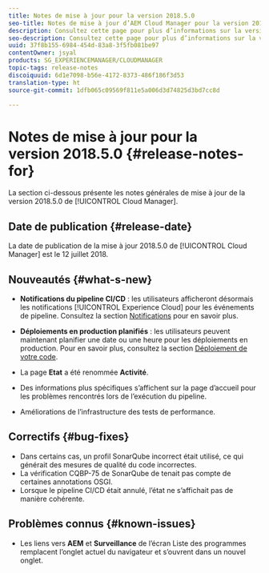 ```yaml
---
title: Notes de mise à jour pour la version 2018.5.0
seo-title: Notes de mise à jour d’AEM Cloud Manager pour la version 2018.5.0
description: Consultez cette page pour plus d’informations sur la version 2018.5.0 de Cloud Manager.
seo-description: Consultez cette page pour plus d’informations sur la version 2018.5.0 d’AEM Cloud Manager.
uuid: 37f8b155-6984-454d-83a8-3f5fb081be97
contentOwner: jsyal
products: SG_EXPERIENCEMANAGER/CLOUDMANAGER
topic-tags: release-notes
discoiquuid: 6d1e7098-b56e-4172-8373-486f186f3d53
translation-type: ht
source-git-commit: 1dfb065c09569f811e5a006d3d74825d3bd7cc8d

---
```



# Notes de mise à jour pour la version 2018.5.0 {#release-notes-for}

La section ci-dessous présente les notes générales de mise à jour de la version 2018.5.0 de [!UICONTROL Cloud Manager].

## Date de publication {#release-date}

La date de publication de la mise à jour 2018.5.0 de [!UICONTROL Cloud Manager] est le 12 juillet 2018.

## Nouveautés {#what-s-new}

* **Notifications du pipeline CI/CD** : les utilisateurs afficheront désormais les notifications [!UICONTROL Experience Cloud] pour les événements de pipeline. Consultez la section [Notifications](notifications.md) pour en savoir plus.

* **Déploiements en production planifiés** : les utilisateurs peuvent maintenant planifier une date ou une heure pour les déploiements en production. Pour en savoir plus, consultez la section [Déploiement de votre code](deploying-code.md).

* La page **Etat** a été renommée **Activité**.

* Des informations plus spécifiques s’affichent sur la page d’accueil pour les problèmes rencontrés lors de l’exécution du pipeline.
* Améliorations de l’infrastructure des tests de performance.

## Correctifs {#bug-fixes}

* Dans certains cas, un profil SonarQube incorrect était utilisé, ce qui générait des mesures de qualité du code incorrectes.
* La vérification CQBP-75 de SonarQube de tenait pas compte de certaines annotations OSGI.
* Lorsque le pipeline CI/CD était annulé, l’état ne s’affichait pas de manière cohérente.

## Problèmes connus {#known-issues}

* Les liens vers **AEM** et **Surveillance** de l’écran Liste des programmes remplacent l’onglet actuel du navigateur et s’ouvrent dans un nouvel onglet.

